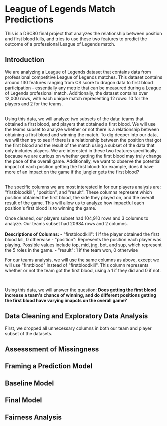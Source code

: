 
# League of Legends Match Predictions
This is a DSC80 final project that analyzes the relationship between position and first blood kills, and tries to use these two features to predict the outcome of a professional League of Legends match.

## Introduction

We are analyzing a League of Legends dataset that contains data from professional competitive League of Legends matches. This dataset contains around 130 features ranging from CS score to dragon data to first blood participation - essentially any metric that can be measured during a League of Legends profesional match. Additionally, the dataset contains over 12,000 rows, with each unique match representing 12 rows: 10 for the players and 2 for the teams.

<br> Using this data, we will analyze two subsets of the data: teams that obtained a first blood, and players that obtained a first blood. We will use the teams subset to analyze whether or not there is a relationship between obtaining a first blood and winning the match. To dig deeper into our data, we will then try to see if there is a relationship between the position that got the first blood and the result of the match using a subset of the data that only includes players. We are interested in these two features specifically because we are curious on whether getting the first blood may truly change the pace of the overall game. Additionally, we want to observe the potential impact of each position getting the first blood: for example, does it have more of an impact on the game if the jungler gets the first blood?

<br> The specific columns we are most interested in for our players analysis are: "firstbloodkill", "position", and "result". These columns represent which position obtained the first blood, the side they played on, and the overall result of the game. This will allow us to analyze how impactful each position's first blood is to winning the game.
<br>
<br>
Once cleaned, our players subset had 104,910 rows and 3 columns to analyze. Our teams subset had 20984 rows and 2 columns.
<br> 
<br>
<b> Descriptions of Columns: </b>
    - "firstbloodkill": 1 if the player obtained the first blood kill, 0 otherwise
    - "position": Represents the position each player was playing. Possible values include top, mid, jng, bot, and sup, which represent the 5 roles in the game.
    - "result": 1 if the team won, 0 otherwise
<br>

For our teams analysis, we will use the same columns as above, except we will use "firstblood" instead of "firstbloodkill". This column represents whether or not the team got the first blood, using a 1 if they did and 0 if not.

<br>

Using this data, we will answer the question: <b> Does getting the first blood increase a team's chance of winning, and do different positions getting the first blood have varying
imapcts on the overall game? </b>

## Data Cleaning and Exploratory Data Analysis

First, we dropped all unnecessary columns in both our team and player subset of the datasets.



## Assesssment of Missingness

## Framing a Prediction Model

## Baseline Model

## Final Model

## Fairness Analysis